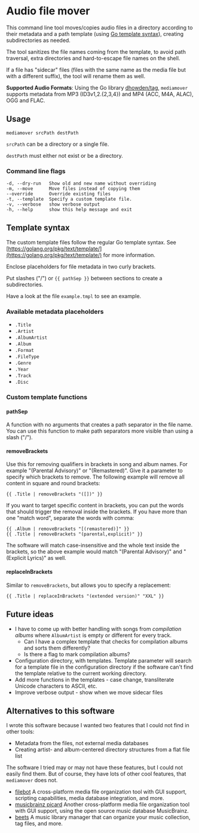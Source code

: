 # Audio file mover

This command line tool moves/copies audio files in a directory according
to their metadata and a path template (using [Go template
syntax](https://pkg.go.dev/text/template)), creating subdirectories as
needed.

The tool sanitizes the file names coming from the template, to avoid path
traversal, extra directories and hard-to-escape file names on the shell.

If a file has "sidecar" files (files with the same name as the media file
but with a different suffix), the tool will rename them as well.

**Supported Audio Formats**: Using the Go library
[dhowden/tag](https://github.com/dhowden/tag), `mediamover` supports
metadata from  MP3 (ID3v1,2.{2,3,4}) and MP4 (ACC, M4A, ALAC), OGG and
FLAC.

## Usage

```shell
mediamover srcPath destPath
```

`srcPath` can be a directory or a single file.

`destPath` must either not exist or be a directory.

### Command line flags

    -d, --dry-run   Show old and new name without overriding
    -m, --move      Move files instead of copying them
    --override      Override existing files
    -t, --template  Specify a custom template file.
    -v, --verbose   show verbose output
    -h, --help      show this help message and exit

## Template syntax

The custom template files follow the regular Go template syntax. See
[https://golang.org/pkg/text/template/](https://golang.org/pkg/text/template/)
for more information.

Enclose placeholders for file metadata in two curly brackets.

Put slashes ("/") or `{{ pathSep }}` between sections to create a subdirectories.

Have a look at the file `example.tmpl` to see an example.

### Available metadata placeholders

- `.Title`
- `.Artist`
- `.AlbumArtist`
- `.Album`
- `.Format`
- `.FileType`
- `.Genre`
- `.Year`
- `.Track`
- `.Disc`

### Custom template functions

#### pathSep

A function with no arguments that creates a path separator in the file name.
You can use this function to make path separators more visible than using
a slash ("/").

#### removeBrackets

Use this for removing qualifiers in brackets in song and album names.
For example "(Parental Advisory)" or "(Remastered)".
Give it a parameter to specify which brackets to remove. The following example
will remove all content in square and round brackets:

```
{{ .Title | removeBrackets "([])" }}
```

If you want to target specific content in brackets, you can put the words that
should trigger the removal inside the brackets. If you have more than one
"match word", separate the words with comma:

```
{{ .Album | removeBrackets "[(remastered)]" }}
{{ .Title | removeBrackets "(parental,explicit)" }}
```

The software will match case-insensitive and the whole text inside the brackets,
so the above example would match "(Parental Advisory)" and "(Explicit Lyrics)"
as well.

#### replaceInBrackets

Similar to `removeBrackets`, but allows you to specify a replacement:

```
{{ .Title | replaceInBrackets "(extended version)" "XXL" }}
```

## Future ideas

- I have to come up with better handling with songs from *compilation albums* where
   `AlbumArtist` is empty or different for every track.
  - Can I have a complex template that checks for compilation albums and sorts them differently?
  - Is there a flag to mark compilation albums?
- Configuration directory, with templates. Template parameter will search for a
    template file in the configuration directory if the software can't find the
    template relative to the current working directory.
- Add more functions in the templates - case change, transliterate Unicode
    characters to ASCII, etc.
- Improve verbose output - show when we move sidecar files

## Alternatives to this software

I wrote this software because I wanted two features that I could not find in other tools:

- Metadata from the files, not external media databases
- Creating artist- and album-centered directory structures from a flat file list

The software I tried may or may not have these features, but I could not
easily find them. But of course, they have lots of other cool features,
that `mediamover` does not.

- [filebot](https://www.filebot.net/) A cross-platform media file organization
    tool with GUI support, scripting capabilities, media database integration, and more.
- [musicbrainz picard](https://picard.musicbrainz.org/) Another cross-platform 
     media file organization tool with GUI support, using the open source music database MusicBrainz.
- [beets](https://beets.io/) A music library manager that can organize your music 
     collection, tag files, and more.
